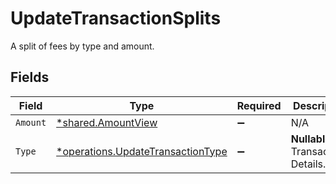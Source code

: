 # UpdateTransactionSplits

A split of fees by type and amount.


## Fields

| Field                                                                                 | Type                                                                                  | Required                                                                              | Description                                                                           | Example                                                                               |
| ------------------------------------------------------------------------------------- | ------------------------------------------------------------------------------------- | ------------------------------------------------------------------------------------- | ------------------------------------------------------------------------------------- | ------------------------------------------------------------------------------------- |
| `Amount`                                                                              | [*shared.AmountView](../../models/shared/amountview.md)                               | :heavy_minus_sign:                                                                    | N/A                                                                                   |                                                                                       |
| `Type`                                                                                | [*operations.UpdateTransactionType](../../models/operations/updatetransactiontype.md) | :heavy_minus_sign:                                                                    | **Nullable** for Transactions Details.<br/>                                           | processing_fee                                                                        |